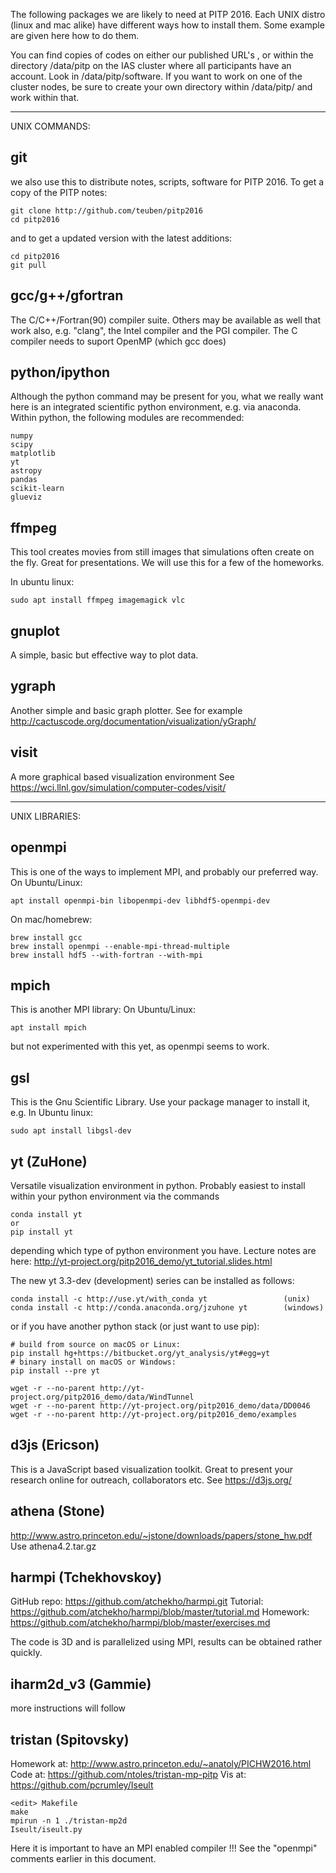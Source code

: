 The following packages we are likely to need at PITP 2016. Each UNIX
distro (linux and mac alike) have different ways how to install
them. Some example are given here how to do them.

You can find copies of codes on either our published URL's , or
within the directory /data/pitp on the IAS cluster where all participants
have an account. Look in /data/pitp/software.
If you want to work on one of the cluster nodes, be sure to create your
own directory within /data/pitp/ and work within that.


--------------------------------------------------------------------------------
UNIX COMMANDS:


## git

  we also use this to distribute notes, scripts, software for PITP 2016.
  To get a copy of the PITP notes:

    git clone http://github.com/teuben/pitp2016
    cd pitp2016

  and to get a updated version with the latest additions:

    cd pitp2016
    git pull


## gcc/g++/gfortran

  The C/C++/Fortran(90) compiler suite.  Others may be available as well that work
  also, e.g. "clang", the Intel compiler and the PGI compiler.
  The C compiler needs to suport OpenMP (which gcc does)


## python/ipython

  Although the python command may be present for you, what we really want here is
  an integrated scientific python environment, e.g. via anaconda.
  Within python, the following modules are recommended:

	numpy
	scipy
	matplotlib
	yt
	astropy
	pandas
	scikit-learn
	glueviz


## ffmpeg

  This tool creates movies from still images that simulations often create on the fly.
  Great for presentations. We will use this for a few of the homeworks.

  In ubuntu linux:
    
    sudo apt install ffmpeg imagemagick vlc

## gnuplot

  A simple, basic but effective way to plot data.

## ygraph

  Another simple and basic graph plotter. 
  See for example http://cactuscode.org/documentation/visualization/yGraph/

## visit

  A more graphical based visualization environment
  See https://wci.llnl.gov/simulation/computer-codes/visit/


--------------------------------------------------------------------------------
UNIX LIBRARIES:

## openmpi 

  This is one of the ways to implement MPI, and probably our preferred way.
  On Ubuntu/Linux:
  
    apt install openmpi-bin libopenmpi-dev libhdf5-openmpi-dev

  On mac/homebrew:
    
    brew install gcc
    brew install openmpi --enable-mpi-thread-multiple
    brew install hdf5 --with-fortran --with-mpi

## mpich

  This is another MPI library:
  On Ubuntu/Linux:
  
    apt install mpich
  
  but not experimented with this yet, as openmpi seems to work.

## gsl

  This is the Gnu Scientific Library. Use your package manager to install it, e.g.
  In Ubuntu linux:
            
    sudo apt install libgsl-dev

## yt  (ZuHone)
	
  Versatile visualization environment in python. Probably easiest to install within
  your python environment via the commands
  
    conda install yt
    or 
    pip install yt
	
  depending which type of python environment you have.
  Lecture notes are here:  http://yt-project.org/pitp2016_demo/yt_tutorial.slides.html

  The new yt 3.3-dev (development) series can be installed as follows:  

    conda install -c http://use.yt/with_conda yt                 (unix)
    conda install -c http://conda.anaconda.org/jzuhone yt        (windows)
		
  or if you have another python stack (or just want to use pip):
  
    # build from source on macOS or Linux:
    pip install hg+https://bitbucket.org/yt_analysis/yt#egg=yt
    # binary install on macOS or Windows:
    pip install --pre yt

	wget -r --no-parent http://yt-project.org/pitp2016_demo/data/WindTunnel
	wget -r --no-parent http://yt-project.org/pitp2016_demo/data/DD0046
	wget -r --no-parent http://yt-project.org/pitp2016_demo/examples


## d3js  (Ericson)

  This is a JavaScript based visualization toolkit. Great to present your research online
  for outreach, collaborators etc.
  See https://d3js.org/


## athena  (Stone)

  http://www.astro.princeton.edu/~jstone/downloads/papers/stone_hw.pdf 
  Use athena4.2.tar.gz

## harmpi  (Tchekhovskoy)

  GitHub repo: https://github.com/atchekho/harmpi.git
  Tutorial:    https://github.com/atchekho/harmpi/blob/master/tutorial.md
  Homework:    https://github.com/atchekho/harmpi/blob/master/exercises.md

  The code is 3D and is parallelized using MPI, results can be obtained rather quickly.

## iharm2d_v3 (Gammie)

  more instructions will follow

## tristan (Spitovsky) 

  Homework at:   http://www.astro.princeton.edu/~anatoly/PICHW2016.html
  Code at:       https://github.com/ntoles/tristan-mp-pitp
  Vis at:        https://github.com/pcrumley/Iseult


    <edit> Makefile
    make
    mpirun -n 1 ./tristan-mp2d
    Iseult/iseult.py

  Here it is important to have an MPI enabled compiler !!!  See the "openmpi" comments
  earlier in this document.


